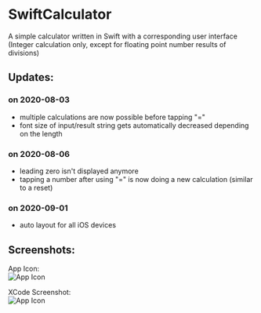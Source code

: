 # SwiftCalculator
A simple calculator written in Swift with a corresponding user interface  
(Integer calculation only, except for floating point number results of divisions)

## Updates:
### on 2020-08-03
- multiple calculations are now possible before tapping "="
- font size of input/result string gets automatically decreased depending on the length

### on 2020-08-06
- leading zero isn't displayed anymore
- tapping a number after using "=" is now doing a new calculation (similar to a reset)

### on 2020-09-01
- auto layout for all iOS devices

## Screenshots:
App Icon:\
![App Icon](https://www.timoschmidt.dev/wp-content/uploads/2020/08/SwiftCalc_Icon.png)

XCode Screenshot:\
![App Icon](https://www.timoschmidt.dev/wp-content/uploads/2020/08/SwiftCalc_Xcode.png)

